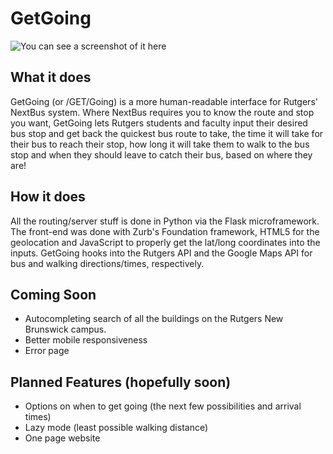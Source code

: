 GetGoing
========

![You can see a screenshot of it here](http://i.imgur.com/dpaoz.png)

What it does
------------

GetGoing (or /GET/Going) is a more human-readable interface for Rutgers' NextBus system.  Where NextBus requires you to know the route and stop you want, GetGoing lets Rutgers students and faculty input their desired bus stop and get back the quickest bus route to take, the time it will take for their bus to reach their stop, how long it will take them to walk to the bus stop and when they should leave to catch their bus, based on where they are!

How it does 
-----------

All the routing/server stuff is done in Python via the Flask microframework.  The front-end was done with Zurb's Foundation framework, HTML5 for the geolocation and JavaScript to properly get the lat/long coordinates into the inputs. GetGoing hooks into the Rutgers API and the Google Maps API for bus and walking directions/times, respectively.

Coming Soon
-----------
* Autocompleting search of all the buildings on the Rutgers New Brunswick campus.
* Better mobile responsiveness
* Error page

Planned Features (hopefully soon)
---------------------------------
* Options on when to get going (the next few possibilities and arrival times)
* Lazy mode (least possible walking distance)
* One page website
